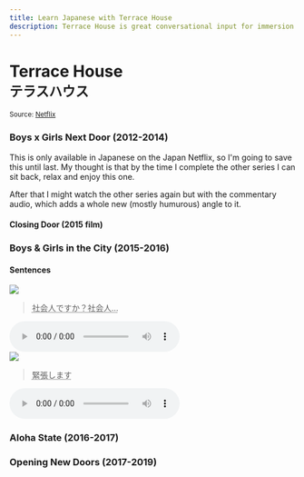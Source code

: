 ```yaml
---
title: Learn Japanese with Terrace House
description: Terrace House is great conversational input for immersion learning
---
```


# Terrace House<br><small>テラスハウス</small>

<small>Source: [Netflix](https://www.netflix.com)</small>

### Boys x Girls Next Door (2012-2014)

This is only available in Japanese on the Japan Netflix, so I'm going to save this until last. My thought is that by the time I complete the other series I can sit back, relax and enjoy this one.

After that I might watch the other series again but with the commentary audio, which adds a whole new (mostly humurous) angle to it.

#### Closing Door (2015 film)

### Boys & Girls in the City (2015-2016)

#### Sentences

<div class="grid cards">
<div class="card" id="a771f7fea4da4941196fbac0008a9064">
<img src="/images/sentences/16596333951630.jpg"><br>
<blockquote><p><abbr title="Are you a working adult? Working adult...">社会人ですか？社会人…</abbr></p></blockquote>
<audio controls><source src="/audio/sentences/16596333951660623.mp3" type="audio/mpeg">Your browser does not support the audio element.</audio>
</div>

<div class="card" id="89489defa249e5f6776603823d2c32a0">
<img src="/images/sentences/16596346262240.jpg"><br>
<blockquote><p><abbr title="I'm tense/nervous">緊張します</abbr></p></blockquote>
<audio controls><source src="/audio/sentences/16596346262260315.mp3" type="audio/mpeg">Your browser does not support the audio element.</audio>
</div>

</div>

### Aloha State (2016-2017)

### Opening New Doors (2017-2019)

